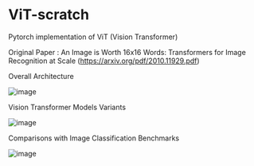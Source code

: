 # ViT-scratch
Pytorch implementation of ViT (Vision Transformer)

Original Paper : An Image is Worth 16x16 Words: Transformers for Image Recognition at Scale (https://arxiv.org/pdf/2010.11929.pdf)


Overall Architecture

![image](https://user-images.githubusercontent.com/69974410/185327677-c2378e98-395a-4e1a-a2d7-6615bebf8218.png)


Vision Transformer Models Variants

![image](https://user-images.githubusercontent.com/69974410/185328203-52e36baa-d1a9-4eab-b18d-f92987a71215.png)


Comparisons with Image Classification Benchmarks

![image](https://user-images.githubusercontent.com/69974410/185328457-434f53f4-99f5-4161-9fa7-a2945f54faf8.png)


